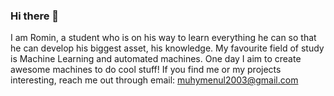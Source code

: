 ### Hi there 👋
I am Romin, a student who is on his way to learn everything he can so that he can develop his biggest asset, his knowledge. My favourite field of study is Machine Learning and automated machines. One day I aim to create awesome machines to do cool stuff! 
If you find me or my projects interesting, reach me out through email: muhymenul2003@gmail.com

<!--
**romin1122/romin1122** is a ✨ _special_ ✨ repository because its `README.md` (this file) appears on your GitHub profile.

Here are some ideas to get you started:

- 🔭 I’m currently working on ...
- 🌱 I’m currently learning ...
- 👯 I’m looking to collaborate on ...
- 🤔 I’m looking for help with ...
- 💬 Ask me about ...
- 📫 How to reach me: ...
- 😄 Pronouns: ...
- ⚡ Fun fact: ...
-->
